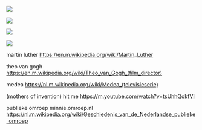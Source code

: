 ![](https://github.com/nondejus/hollandse-linkse-kerk/blob/master/Lucas_Cranach_(I)_workshop_-_Martin_Luther_(Uffizi).jpg)

![](https://github.com/nondejus/hollandse-linkse-kerk/blob/master/TheoVanGogh.jpg)

![](https://github.com/nondejus/hollandse-linkse-kerk/blob/master/220px-Alfons_Mucha_-_Medea.jpg)

![](https://github.com/nondejus/hollandse-linkse-kerk/blob/master/unnamed%20(2).jpg)

martin luther
https://en.m.wikipedia.org/wiki/Martin_Luther

theo van gogh
https://en.m.wikipedia.org/wiki/Theo_van_Gogh_(film_director)

medea
https://nl.m.wikipedia.org/wiki/Medea_(televisieserie)

(mothers of invention)
hit me
https://m.youtube.com/watch?v=tsUhhQokfVI

publieke omroep minnie.omroep.nl
https://nl.m.wikipedia.org/wiki/Geschiedenis_van_de_Nederlandse_publieke_omroep

